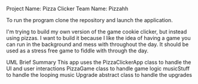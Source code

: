 Project Name: Pizza Clicker
Team Name: Pizzahh

To run the program clone the repository and launch the application.

I'm trying to build my own version of the game cookie clicker, but instead using pizzas. 
I want to build it because I like the idea of having a game you can run in the background and mess with throughout the day.
It should be used as a stress free game to fiddle with through the day.

UML Brief Summary
This app uses the 
PizzaClickerApp class to handle the UI and user interactions
PizzaGame class to handle game logic
musicStuff to handle the looping music
Upgrade abstract class to handle the upgrades
